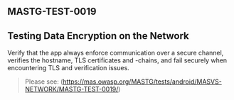##  MASTG-TEST-0019

## Testing Data Encryption on the Network

Verify that the app always enforce communication over a secure channel, verifies the hostname, TLS certificates and -chains, and fail securely when encountering TLS and verification issues.

> Please see: (https://mas.owasp.org/MASTG/tests/android/MASVS-NETWORK/MASTG-TEST-0019/)
